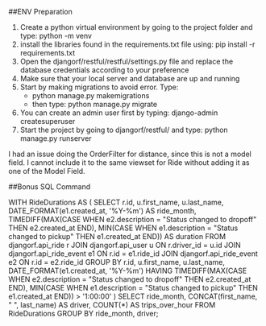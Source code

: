 ##ENV Preparation
1. Create a python virtual environment by going to the project folder and type: python<version> -m venv <virtual-environment-name>
2. install the libraries found in the requirements.txt file using: pip install -r requirements.txt 
3. Open the djangorf/restful/restful/settings.py file and replace the database credentials according to your preference
4. Make sure that your local server and database are up and running
5. Start by making migrations to avoid error. Type:
   - python manage.py makemigrations
   - then type: python manage.py migrate
7. You can create an admin user first by typing: django-admin createsuperuser
8. Start the project by going to djangorf/restful/ and type: python manage.py runserver


I had an issue doing the OrderFilter for distance, since this is not a model field. I cannot include it to the same viewset for Ride without adding it as one of the Model Field.

##Bonus SQL Command

WITH RideDurations AS (
  SELECT
    r.id,
    u.first_name,
    u.last_name,
    DATE_FORMAT(e1.created_at, '%Y-%m') AS ride_month,
    TIMEDIFF(MAX(CASE WHEN e2.description = "Status changed to dropoff" THEN e2.created_at END),
             MIN(CASE WHEN e1.description = "Status changed to pickup" THEN e1.created_at END)) AS duration
  FROM djangorf.api_ride r
  JOIN djangorf.api_user u ON r.driver_id = u.id
  JOIN djangorf.api_ride_event e1 ON r.id = e1.ride_id
  JOIN djangorf.api_ride_event e2 ON r.id = e2.ride_id
  GROUP BY r.id, u.first_name, u.last_name, DATE_FORMAT(e1.created_at, '%Y-%m')
  HAVING TIMEDIFF(MAX(CASE WHEN e2.description = "Status changed to dropoff" THEN e2.created_at END),
                 MIN(CASE WHEN e1.description = "Status changed to pickup" THEN e1.created_at END)) > '1:00:00'
)
SELECT
  ride_month,
  CONCAT(first_name, " ", last_name) AS driver,
  COUNT(*) AS trips_over_hour
FROM RideDurations
GROUP BY ride_month, driver;


